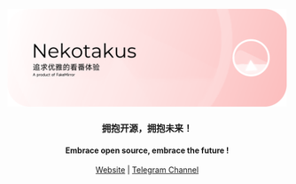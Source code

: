 <p align="center">
<p align="center">
<img src="https://raw.githubusercontent.com/Nekotakus/.github/main/GitHub%20Banner.png">
</p>
<p align="center">   
    <h3 align="center">拥抱开源，拥抱未来！</h3>
    <h4 align="center">Embrace open source, embrace the future !</h4>
</p>
<p align="center">
    <a href="https://nekotakus.com" target="_blank">Website</a>  |  <a href="https://t.me/Nekotakus">Telegram Channel</a>
</p>
